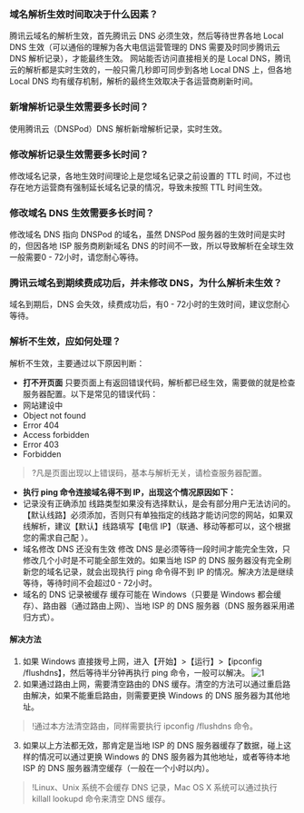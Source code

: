 ### 域名解析生效时间取决于什么因素？
腾讯云域名的解析生效，首先腾讯云 DNS 必须生效，然后等待世界各地 Local DNS 生效（可以通俗的理解为各大电信运营管理的 DNS 需要及时同步腾讯云 DNS 解析记录），才能最终生效。 网站能否访问直接相关的是 Local DNS，腾讯云的解析都是实时生效的，一般只需几秒即可同步到各地 Local DNS 上，但各地 Local DNS 均有缓存机制，解析的最终生效取决于各运营商刷新时间。

### 新增解析记录生效需要多长时间？
使用腾讯云（DNSPod）DNS 解析新增解析记录，实时生效。

### 修改解析记录生效需要多长时间？
修改域名记录，各地生效时间理论上是您域名记录之前设置的 TTL 时间，不过也存在地方运营商有强制延长域名记录的情况，导致未按照 TTL 时间生效。

### 修改域名 DNS 生效需要多长时间？
修改域名 DNS 指向 DNSPod 的域名，虽然 DNSPod 服务器的生效时间是实时的，但因各地 ISP 服务商刷新域名 DNS 的时间不一致，所以导致解析在全球生效一般需要0 - 72小时，请您耐心等待。  

### 腾讯云域名到期续费成功后，并未修改 DNS，为什么解析未生效？
域名到期后，DNS 会失效，续费成功后，有0 - 72小时的生效时间，建议您耐心等待。

### 解析不生效，应如何处理？
解析不生效，主要通过以下原因判断：
-  **打不开页面**
只要页面上有返回错误代码，解析都已经生效，需要做的就是检查服务器配置。以下是常见的错误代码：
 - 网站建设中
 - Object not found
 - Error 404
 - Access forbidden
 - Error 403
 - Forbidden

 >?凡是页面出现以上错误码，基本与解析无关，请检查服务器配置。
 >
-  **执行 ping 命令连接域名得不到 IP，出现这个情况原因如下：**
 - 记录没有正确添加
线路类型如果没有选择默认，是会有部分用户无法访问的。【默认线路】必须添加，否则只有单独指定的线路才能访问您的网站，如果双线解析，建议【默认】线路填写【电信 IP】（联通、移动等都可以，这个根据您的需求自己配 ）。
 - 域名修改 DNS 还没有生效
修改 DNS 是必须等待一段时间才能完全生效，只修改几个小时是不可能全部生效的。如果当地 ISP 的 DNS 服务器没有完全刷新您的域名记录，就会出现执行 ping 命令得不到 IP 的情况。解决方法是继续等待，等待时间不会超过0 - 72小时。
 - 域名的 DNS 记录被缓存
缓存可能在 Windows（只要是 Windows 都会缓存）、路由器（通过路由上网）、当地 ISP 的 DNS 服务器（DNS 服务器采用递归方式）。

#### 解决方法
1. 如果 Windows 直接拨号上网，进入【开始】>【运行】>【ipconfig /flushdns】，然后等待半分钟再执行 ping 命令，一般可以解决。
 ![1](https://mc.qcloudimg.com/static/img/5df3391c4144c0cb0963481cee4f93f9/1.png)
2. 如果通过路由上网，需要清空路由的 DNS 缓存。清空的方法可以通过重启路由解决，如果不能重启路由，则需要更换 Windows 的 DNS 服务器为其他地址。
>!通过本方法清空路由，同样需要执行 ipconfig /flushdns 命令。 
3. 如果以上方法都无效，那肯定是当地 ISP 的 DNS 服务器缓存了数据，碰上这样的情况可以通过更换 Windows 的 DNS 服务器为其他地址，或者等待本地 ISP 的 DNS 服务器清空缓存（一般在一个小时以内）。
>!Linux、Unix 系统不会缓存 DNS 记录，Mac OS X 系统可以通过执行 killall lookupd 命令来清空 DNS 缓存。
